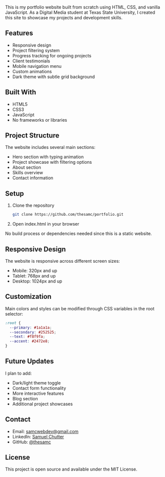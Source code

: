 This is my portfolio website built from scratch using HTML, CSS, and vanilla JavaScript. As a Digital Media student at Texas State University, I created this site to showcase my projects and development skills.

## Features

- Responsive design
- Project filtering system
- Progress tracking for ongoing projects
- Client testimonials
- Mobile navigation menu
- Custom animations
- Dark theme with subtle grid background

## Built With

- HTML5
- CSS3
- JavaScript
- No frameworks or libraries

## Project Structure

The website includes several main sections:

- Hero section with typing animation
- Project showcase with filtering options
- About section
- Skills overview
- Contact information

## Setup

1. Clone the repository
   ```bash
   git clone https://github.com/thesamc/portfolio.git
   ```

2. Open index.html in your browser

No build process or dependencies needed since this is a static website.

## Responsive Design

The website is responsive across different screen sizes:
- Mobile: 320px and up
- Tablet: 768px and up
- Desktop: 1024px and up

## Customization

Main colors and styles can be modified through CSS variables in the root selector:

```css
:root {
  --primary: #1a1a1a;
  --secondary: #252525;
  --text: #f8f9fa;
  --accent: #2472e8;
}
```

## Future Updates

I plan to add:
- Dark/light theme toggle
- Contact form functionality
- More interactive features
- Blog section
- Additional project showcases

## Contact

- Email: samcwebdev@gmail.com
- LinkedIn: [Samuel Chutter](https://www.linkedin.com/in/samuel-chutter/)
- GitHub: [@thesamc](https://github.com/thesamc)

## License

This project is open source and available under the MIT License.

